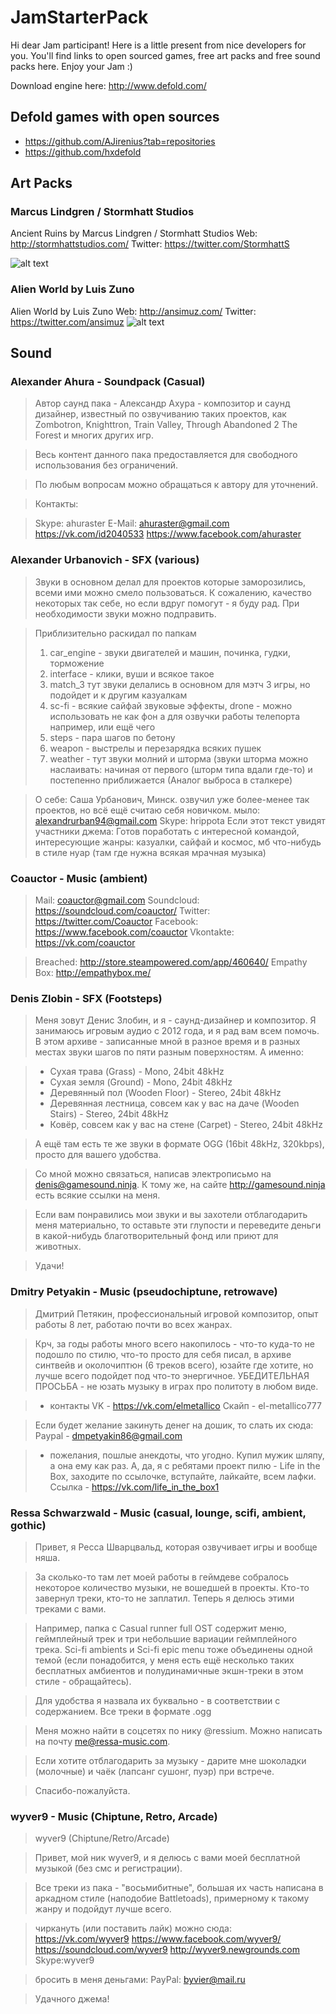# JamStarterPack
Hi dear Jam participant! Here is a little present from nice developers for you. You'll find links to open sourced games, free art packs and free sound packs here. Enjoy your Jam :)

Download engine here: http://www.defold.com/

## Defold games with open sources

* https://github.com/AJirenius?tab=repositories
* https://github.com/hxdefold

## Art Packs
### Marcus Lindgren / Stormhatt Studios
Ancient Ruins by Marcus Lindgren / Stormhatt Studios
Web: http://stormhattstudios.com/
Twitter: https://twitter.com/StormhattS

![alt text](http://i.imgur.com/hmtwb0E.jpg "Stormhatt Studios atlas")

### Alien World by Luis Zuno
Alien World by Luis Zuno
Web: http://ansimuz.com/
Twitter: https://twitter.com/ansimuz
![alt text](http://i.imgur.com/mxdc9oB.png "Alien World atlas")


## Sound
### Alexander Ahura - Soundpack (Casual)
> Автор саунд пака - Александр Ахура - композитор и саунд дизайнер, известный по озвучиванию таких проектов, как Zombotron, Knighttron, Train Valley, Through Abandoned 2 The Forest и многих других игр.

> Весь контент данного пака предоставляется для свободного использования без ограничений.

> По любым вопросам можно обращаться к автору для уточнений.

> Контакты:

> Skype: ahuraster
> E-Mail: ahuraster@gmail.com
> https://vk.com/id2040533
> https://www.facebook.com/ahuraster

###  Alexander Urbanovich - SFX (various)
> Звуки в основном делал для проектов которые заморозились, всеми ими можно смело пользоваться. К сожалению, качество некоторых так себе, но если вдруг помогут - я буду рад. При необходимости звуки можно подправить. 

> Приблизительно раскидал по папкам
> 1) car_engine - звуки двигателей и машин, починка, гудки, торможение
> 2) interface - клики, вуши и всякое такое
> 3) match_3 тут звуки делались в основном для мэтч 3 игры, но подойдет и к другим казуалкам
> 4) sc-fi - всякие сайфай звуковые эффекты, drone - можно использовать не как фон а для озвучки работы телепорта например, или ещё чего
> 5) steps - пара шагов по бетону
> 6) weapon - выстрелы и перезарядка всяких пушек
> 7) weather - тут звуки молний и шторма (звуки шторма можно наслаивать: начиная от первого (шторм типа вдали где-то) и постепенно приближается (Аналог выброса в сталкере) 

> О себе:
> Саша Урбанович, Минск. озвучил уже более-менее так проектов, но всё ещё считаю себя новичком.
> мыло: alexandrurban94@gmail.com
> Skype: hrippota
> Если этот текст увидят участники джема: Готов поработать с интересной командой, интересующие жанры: казуалки, сайфай и космос, мб что-нибудь в стиле нуар (там где нужна всякая мрачная музыка) 

###  Coauctor - Music (ambient)
> Mail: coauctor@gmail.com
> Soundcloud: https://soundcloud.com/coauctor/
> Twitter: https://twitter.com/Coauctor
> Facebook: https://www.facebook.com/coauctor
> Vkontakte: https://vk.com/coauctor

> Breached: http://store.steampowered.com/app/460640/
> Empathy Box: http://empathybox.me/

###  Denis Zlobin - SFX (Footsteps)
> Меня зовут Денис Злобин, и я - саунд-дизайнер и композитор. Я занимаюсь игровым аудио с 2012 года, и я рад вам всем помочь. В этом архиве - записанные мной в разное время и в разных местах звуки шагов по пяти разным поверхностям. А именно:

> - Сухая трава (Grass) - Mono, 24bit 48kHz
> - Сухая земля (Ground) - Mono, 24bit 48kHz
> - Деревянный пол (Wooden Floor) - Stereo, 24bit 48kHz
> - Деревянная лестница, совсем как у вас на даче (Wooden Stairs) - Stereo, 24bit 48kHz
> - Ковёр, совсем как у вас на стене (Carpet) - Stereo, 24bit 48kHz

> А ещё там есть те же звуки в формате OGG (16bit 48kHz, 320kbps), просто для вашего удобства.

> Со мной можно связаться, написав электрописьмо на denis@gamesound.ninja. К тому же, на сайте http://gamesound.ninja есть всякие  ссылки на меня.

> Если вам понравились мои звуки и вы захотели отблагодарить меня материально, то оставьте эти глупости и переведите деньги в какой-нибудь благотворительный фонд или приют для животных.

> Удачи!

###  Dmitry Petyakin - Music (pseudochiptune, retrowave)
> Дмитрий Петякин, профессиональный игровой композитор, опыт работы 8 лет, работаю почти во всех жанрах. 

> Крч, за годы работы много всего накопилось - что-то куда-то не подошло по стилю, что-то просто для себя писал, в архиве синтвейв и околочиптюн (6 треков всего), юзайте где хотите, но лучше всего подойдет под что-то энергичное. 
УБЕДИТЕЛЬНАЯ ПРОСЬБА - не юзать музыку в играх про политоту в любом виде.

> - контакты 
> VK - https://vk.com/elmetallico 
> Скайп - el-metallico777 

> Если будет желание закинуть денег на дошик, то слать их сюда: 
> Paypal - dmpetyakin86@gmail.com 

> - пожелания, пошлые анекдоты, что угодно. 
> Купил мужик шляпу, а она ему как раз. 
> А, да, я с ребятами проект пилю - Life in the Box, заходите по ссылочке, вступайте, лайкайте, всем лафки. 
> Ссылка - https://vk.com/life_in_the_box1 

###  Ressa Schwarzwald - Music (casual, lounge, scifi, ambient, gothic)
> Привет, я Ресса Шварцвальд, которая озвучивает игры и вообще няша.

> За сколько-то там лет моей работы в геймдеве собралось некоторое количество музыки, не вошедшей в проекты. Кто-то завернул треки, кто-то не заплатил. Теперь я делюсь этими треками с вами.

> Например, папка с Casual runner full OST содержит меню, геймплейный трек и три небольшие вариации геймплейного трека. Sci-fi ambients и Sci-fi epic menu тоже объединены одной темой (если понадобится, у меня есть ещё несколько таких бесплатных амбиентов и полудинамичные экшн-треки в этом стиле - обращайтесь).

> Для удобства я назвала их буквально - в соответствии с содержанием.
> Все треки в формате .ogg

> Меня можно найти в соцсетях по нику @ressium. Можно написать на почту me@ressa-music.com.

> Если хотите отблагодарить за музыку - дарите мне шоколадки (молочные) и чаёк (лапсанг сушонг, пуэр) при встрече.

> Спасибо-пожалуйста.

###  wyver9 - Music (Chiptune, Retro, Arcade)
> wyver9 (Chiptune/Retro/Arcade)

> Привет, мой ник wyver9, и я делюсь с вами моей бесплатной музыкой (без смс и регистрации).  

> Все треки из пака - "восьмибитные", большая их часть написана в аркадном стиле (наподобие Battletoads), примерному к такому жанру и подойдут лучше всего. 

> чиркануть (или поставить лайк) можно сюда:
> https://vk.com/wyver9
> https://www.facebook.com/wyver9/
> https://soundcloud.com/wyver9
> http://wyver9.newgrounds.com
> Skype:wyver9

> бросить в меня деньгами:
> PayPal: byvier@mail.ru

> Удачного джема!
